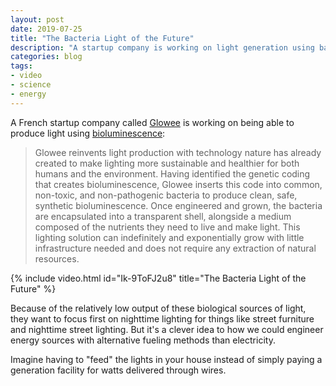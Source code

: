 ```yaml
---
layout: post
date: 2019-07-25
title: "The Bacteria Light of the Future"
description: "A startup company is working on light generation using bacterial sources of bioluminescence."
categories: blog
tags:
- video
- science
- energy
---
```


A French startup company called [Glowee](https://unreasonablegroup.com/companies/glowee/ "Glowee") is working on being able to produce light using [bioluminescence](https://en.wikipedia.org/wiki/Bioluminescence "Bioluminescence"):

> Glowee reinvents light production with technology nature has already created to make lighting more sustainable and healthier for both humans and the environment. Having identified the genetic coding that creates bioluminescence, Glowee inserts this code into common, non-toxic, and non-pathogenic bacteria to produce clean, safe, synthetic bioluminescence. Once engineered and grown, the bacteria are encapsulated into a transparent shell, alongside a medium composed of the nutrients they need to live and make light. This lighting solution can indefinitely and exponentially grow with little infrastructure needed and does not require any extraction of natural resources.

{% include video.html id="Ik-9ToFJ2u8" title="The Bacteria Light of the Future" %}

Because of the relatively low output of these biological sources of light, they want to focus first on nighttime lighting for things like street furniture and nighttime street lighting. But it's a clever idea to how we could engineer energy sources with alternative fueling methods than electricity.

Imagine having to "feed" the lights in your house instead of simply paying a generation facility for watts delivered through wires.
